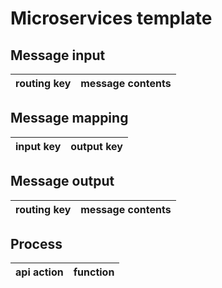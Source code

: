 Microservices template
======================

Message input
-------------

| routing key | message contents |
|-------------|------------------|

Message mapping
---------------

| input key | output key |
|-----------|------------|

Message output
--------------

| routing key | message contents |
|-------------|------------------|

Process
-------

| api action | function |
|------------|----------|